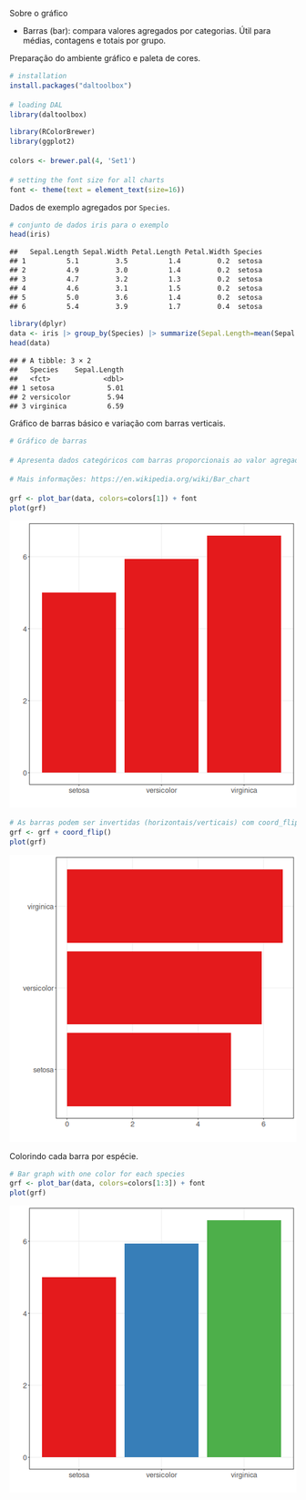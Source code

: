 Sobre o gráfico
- Barras (bar): compara valores agregados por categorias. Útil para médias, contagens e totais por grupo.

Preparação do ambiente gráfico e paleta de cores.

``` r
# installation 
install.packages("daltoolbox")

# loading DAL
library(daltoolbox) 
```


``` r
library(RColorBrewer)
library(ggplot2)

colors <- brewer.pal(4, 'Set1')

# setting the font size for all charts
font <- theme(text = element_text(size=16))
```

Dados de exemplo agregados por `Species`.

``` r
# conjunto de dados iris para o exemplo
head(iris)
```

```
##   Sepal.Length Sepal.Width Petal.Length Petal.Width Species
## 1          5.1         3.5          1.4         0.2  setosa
## 2          4.9         3.0          1.4         0.2  setosa
## 3          4.7         3.2          1.3         0.2  setosa
## 4          4.6         3.1          1.5         0.2  setosa
## 5          5.0         3.6          1.4         0.2  setosa
## 6          5.4         3.9          1.7         0.4  setosa
```


``` r
library(dplyr)
data <- iris |> group_by(Species) |> summarize(Sepal.Length=mean(Sepal.Length))
head(data)
```

```
## # A tibble: 3 × 2
##   Species    Sepal.Length
##   <fct>             <dbl>
## 1 setosa             5.01
## 2 versicolor         5.94
## 3 virginica          6.59
```

Gráfico de barras básico e variação com barras verticais.

``` r
# Gráfico de barras

# Apresenta dados categóricos com barras proporcionais ao valor agregado (contagem, média, etc.).

# Mais informações: https://en.wikipedia.org/wiki/Bar_chart

grf <- plot_bar(data, colors=colors[1]) + font
plot(grf)
```

![plot of chunk unnamed-chunk-5](fig/grf_bar/unnamed-chunk-5-1.png)


``` r
# As barras podem ser invertidas (horizontais/verticais) com coord_flip().
grf <- grf + coord_flip()
plot(grf)
```

![plot of chunk unnamed-chunk-6](fig/grf_bar/unnamed-chunk-6-1.png)

Colorindo cada barra por espécie.

``` r
# Bar graph with one color for each species
grf <- plot_bar(data, colors=colors[1:3]) + font
plot(grf)
```

![plot of chunk unnamed-chunk-7](fig/grf_bar/unnamed-chunk-7-1.png)
